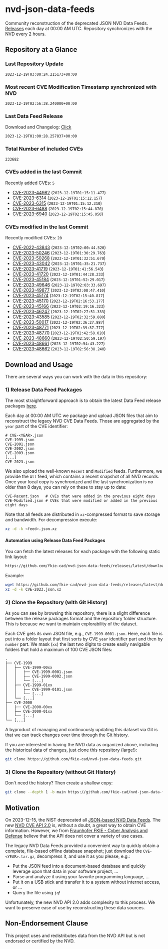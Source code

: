 # nvd-json-data-feeds

Community reconstruction of the deprecated JSON NVD Data Feeds. 
[Releases](https://github.com/fkie-cad/nvd-json-data-feeds/releases/latest) each day at 00:00 AM UTC.
Repository synchronizes with the NVD every 2 hours.

## Repository at a Glance

### Last Repository Update

```plain
2023-12-19T03:00:24.215173+00:00
```

### Most recent CVE Modification Timestamp synchronized with NVD

```plain
2023-12-19T02:56:38.240000+00:00
```

### Last Data Feed Release

Download and Changelog: [Click](https://github.com/fkie-cad/nvd-json-data-feeds/releases/latest)

```plain
2023-12-19T01:00:28.257837+00:00
```

### Total Number of included CVEs

```plain
233682
```

### CVEs added in the last Commit

Recently added CVEs: `5`

* [CVE-2023-44982](CVE-2023/CVE-2023-449xx/CVE-2023-44982.json) (`2023-12-19T01:15:11.477`)
* [CVE-2023-6314](CVE-2023/CVE-2023-63xx/CVE-2023-6314.json) (`2023-12-19T01:15:12.157`)
* [CVE-2023-6315](CVE-2023/CVE-2023-63xx/CVE-2023-6315.json) (`2023-12-19T01:15:12.310`)
* [CVE-2023-6488](CVE-2023/CVE-2023-64xx/CVE-2023-6488.json) (`2023-12-19T02:15:44.870`)
* [CVE-2023-6940](CVE-2023/CVE-2023-69xx/CVE-2023-6940.json) (`2023-12-19T02:15:45.050`)


### CVEs modified in the last Commit

Recently modified CVEs: `20`

* [CVE-2022-43843](CVE-2022/CVE-2022-438xx/CVE-2022-43843.json) (`2023-12-19T02:00:44.520`)
* [CVE-2023-50246](CVE-2023/CVE-2023-502xx/CVE-2023-50246.json) (`2023-12-19T01:30:29.763`)
* [CVE-2023-50268](CVE-2023/CVE-2023-502xx/CVE-2023-50268.json) (`2023-12-19T01:32:51.670`)
* [CVE-2023-43042](CVE-2023/CVE-2023-430xx/CVE-2023-43042.json) (`2023-12-19T01:35:21.737`)
* [CVE-2023-41719](CVE-2023/CVE-2023-417xx/CVE-2023-41719.json) (`2023-12-19T01:41:56.543`)
* [CVE-2023-41720](CVE-2023/CVE-2023-417xx/CVE-2023-41720.json) (`2023-12-19T01:44:28.233`)
* [CVE-2023-45184](CVE-2023/CVE-2023-451xx/CVE-2023-45184.json) (`2023-12-19T01:52:29.017`)
* [CVE-2023-49646](CVE-2023/CVE-2023-496xx/CVE-2023-49646.json) (`2023-12-19T02:03:33.697`)
* [CVE-2023-49877](CVE-2023/CVE-2023-498xx/CVE-2023-49877.json) (`2023-12-19T02:08:47.410`)
* [CVE-2023-45174](CVE-2023/CVE-2023-451xx/CVE-2023-45174.json) (`2023-12-19T02:15:40.817`)
* [CVE-2023-45170](CVE-2023/CVE-2023-451xx/CVE-2023-45170.json) (`2023-12-19T02:16:53.177`)
* [CVE-2023-45166](CVE-2023/CVE-2023-451xx/CVE-2023-45166.json) (`2023-12-19T02:19:16.323`)
* [CVE-2023-46247](CVE-2023/CVE-2023-462xx/CVE-2023-46247.json) (`2023-12-19T02:27:51.333`)
* [CVE-2023-43585](CVE-2023/CVE-2023-435xx/CVE-2023-43585.json) (`2023-12-19T02:32:59.880`)
* [CVE-2023-50017](CVE-2023/CVE-2023-500xx/CVE-2023-50017.json) (`2023-12-19T02:36:27.887`)
* [CVE-2023-48771](CVE-2023/CVE-2023-487xx/CVE-2023-48771.json) (`2023-12-19T02:39:37.777`)
* [CVE-2023-48770](CVE-2023/CVE-2023-487xx/CVE-2023-48770.json) (`2023-12-19T02:42:58.020`)
* [CVE-2023-48660](CVE-2023/CVE-2023-486xx/CVE-2023-48660.json) (`2023-12-19T02:50:59.197`)
* [CVE-2023-48661](CVE-2023/CVE-2023-486xx/CVE-2023-48661.json) (`2023-12-19T02:54:43.227`)
* [CVE-2023-48662](CVE-2023/CVE-2023-486xx/CVE-2023-48662.json) (`2023-12-19T02:56:38.240`)


## Download and Usage

There are several ways you can work with the data in this repository:

### 1) Release Data Feed Packages

The most straightforward approach is to obtain the latest Data Feed release packages [here](https://github.com/fkie-cad/nvd-json-data-feeds/releases/latest).

Each day at 00:00 AM UTC we package and upload JSON files that aim to reconstruct the legacy NVD CVE Data Feeds.
Those are aggregated by the `year` part of the CVE identifier:

```
# CVE-<YEAR>.json
CVE-1999.json
CVE-2001.json
CVE-2002.json
CVE-2003.json
[...]
CVE-2023.json
```

We also upload the well-known `Recent` and `Modified` feeds.
Furthermore, we provide the `All` feed, which contains a recent snapshot of all NVD records.
Once your local copy is synchronized and the last synchronization is no older than 8 days, you can rely on these to stay up to date:

```plain
CVE-Recent.json   # CVEs that were added in the previous eight days
CVE-Modified.json # CVEs that were modified or added in the previous eight days
```

Note that all feeds are distributed in `xz`-compressed format to save storage and bandwidth.
For decompression execute:

```sh
xz -d -k <feed>.json.xz
```


#### Automation using Release Data Feed Packages

You can fetch the latest releases for each package with the following static link layout:

```sh
https://github.com/fkie-cad/nvd-json-data-feeds/releases/latest/download/CVE-<YEAR>.json.xz
```

Example:

```sh
wget https://github.com/fkie-cad/nvd-json-data-feeds/releases/latest/download/CVE-2023.json.xz
xz -d -k CVE-2023.json.xz
```

### 2) Clone the Repository (with Git History)

As you can see by browsing this repository, there is a slight difference between the release packages format and the repository folder structure.
This is because we want to maintain explorability of the dataset.

Each CVE gets its own JSON file, e.g., `CVE-1999-0001.json`.
Here, each file is put into a folder layout that first sorts by CVE `year` identifier part and then by `number` part.
We mask (`xx`) the last two digits to create easily navigable folders that hold a maximum of 100 CVE JSON files:

```plain
.
├── CVE-1999
│   ├── CVE-1999-00xx
│   │   ├── CVE-1999-0001.json
│   │   ├── CVE-1999-0002.json
│   │   └── [...]
│   ├── CVE-1999-01xx
│   │   ├── CVE-1999-0101.json
│   │   └── [...]
│   └── [...]
├── CVE-2000
│   ├── CVE-2000-00xx
│   ├── CVE-2000-01xx
│   └── [...]
└── [...]
```

A byproduct of managing and continuously updating this dataset via Git is that we can track changes over time through the Git history.

If you are interested in having the NVD data as organized above, including the historical data of changes, just clone this repository (large!):

```sh
git clone https://github.com/fkie-cad/nvd-json-data-feeds.git
```

### 3) Clone the Repository (without Git History)

Don't need the history? Then create a shallow copy:

```sh
git clone --depth 1 -b main https://github.com/fkie-cad/nvd-json-data-feeds.git
```

## Motivation

On 2023-12-15, the NIST deprecated all [JSON-based NVD Data Feeds](https://nvd.nist.gov/vuln/data-feeds#divRetirementBanner-1).
The new [NVD CVE API 2.0](https://nvd.nist.gov/developers/vulnerabilities) is, without a doubt, a great way to obtain CVE information.
However, we from [Fraunhofer FKIE - Cyber Analysis and Defense](https://www.fkie.fraunhofer.de/en/departments/cad.html) believe that the API does not cover a variety of use cases.

The legacy NVD Data Feeds provided a convenient way to quickly obtain a complete, file-based offline database snapshot; just download the `CVE-<YEAR>.tar.gz`, decompress it, and use it as you please, e.g.:

* Put the JSON feed into a document-based database and quickly leverage upon that data in your software project, ...
* Parse and analyze it using your favorite programming language, ...
* Put it on a USB stick and transfer it to a system without internet access, or ...
* Query the file using `jq`!

Unfortunately, the new NVD API 2.0 adds complexity to this process.
We want to preserve ease of use by reconstructing these data sources.

## Non-Endorsement Clause

This project uses and redistributes data from the NVD API but is not endorsed or certified by the NVD.